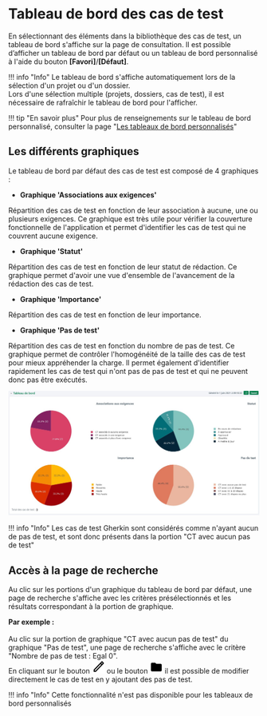
# Tableau de bord des cas de test

En sélectionnant des éléments dans la bibliothèque des cas de test, un tableau de bord s'affiche sur la page de consultation. Il est possible d’afficher un tableau de bord par défaut ou un tableau de bord personnalisé à l'aide du bouton **[Favori]**/**[Défaut]**.

!!! info "Info"
    Le tableau de bord s'affiche automatiquement lors de la sélection d'un projet ou d'un dossier.<br />
    Lors d'une sélection multiple (projets, dossiers, cas de test), il est nécessaire de rafraîchir le tableau de bord pour l'afficher.


!!! tip "En savoir plus"
    Pour plus de renseignements sur le tableau de bord personnalisé, consulter la page "[Les tableaux de bord personnalisés](../pilotage-recette/tableaux-bord-perso.md)"

## Les différents graphiques

Le tableau de bord par défaut des cas de test est composé de 4 graphiques :

- **Graphique 'Associations aux exigences'**

Répartition des cas de test en fonction de leur association à aucune, une ou plusieurs exigences. Ce graphique est très utile pour vérifier la couverture fonctionnelle de l'application et permet d'identifier les cas de test qui ne couvrent aucune exigence. 

- **Graphique 'Statut'**

Répartition des cas de test en fonction de leur statut de rédaction. Ce graphique permet d'avoir une vue d'ensemble de l'avancement de la rédaction des cas de test.

- **Graphique 'Importance'** 

Répartition des cas de test en fonction de leur importance. 

- **Graphique 'Pas de test'** 

Répartition des cas de test en fonction du nombre de pas de test. Ce graphique permet de contrôler l'homogénéité de la taille des cas de test pour mieux appréhender la charge. Il permet également d'identifier rapidement les cas de test qui n'ont pas de pas de test et qui ne peuvent donc pas être exécutés.


![Tableau de bord par défaut de l'espace Cas de test](./resources/tableau-bord-ct.jpg)

!!! info "Info"
    Les cas de test Gherkin sont considérés comme n'ayant aucun de pas de test, et sont donc présents dans la portion "CT avec aucun pas de test"

## Accès à la page de recherche

Au clic sur les portions d'un graphique du tableau de bord par défaut, une page de recherche s'affiche avec les critères présélectionnés et les résultats correspondant à la portion de graphique.

**Par exemple :**
<br/><br/> Au clic sur la portion de graphique "CT avec aucun pas de test" du graphique "Pas de test", une page de recherche s'affiche avec le critère "Nombre de pas de test : Egal 0". 
<br/> En cliquant sur le bouton ![Bouton d'édition](./resources/edit1.png) ou le bouton ![Bouton dossier](./resources/dossier.png) il est possible de modifier directement le cas de test en y ajoutant des pas de test.

!!! info "Info"
    Cette fonctionnalité n'est pas disponible pour les tableaux de bord personnalisés
